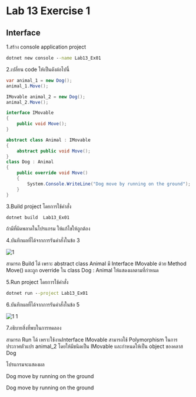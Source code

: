 # Lab 13 Exercise 1

## Interface

1.สร้าง console application project

```cmd
dotnet new console --name Lab13_Ex01
```

2.เปลี่ยน code ให้เป็นดังต่อไปนี้

```cs
var animal_1 = new Dog();
animal_1.Move();

IMovable animal_2 = new Dog();
animal_2.Move();

interface IMovable
{
    public void Move();
}

abstract class Animal : IMovable
{
    abstract public void Move();
}
class Dog : Animal
{
    public override void Move()
    {
        System.Console.WriteLine("Dog move by running on the ground");
    }
}

```

3.Build project โดยการใช้คำสั่ง

```cmd
dotnet build  Lab13_Ex01
```

ถ้ามีที่ผิดพลาดในโปรแกรม ให้แก้ไขให้ถูกต้อง

4.บันทึกผลที่ได้จากการรันคำสั่งในข้อ 3

![1](https://github.com/Siriratda/03376836-OOP-2566-Lab-13/assets/144195995/00fc13b5-e862-4eb9-9d29-dd5086edfaa2)

สามารถ Build ได้ เพราะ abstract class Animal มี Interface IMovable ด้วย Method Move() และถูก override ใน class Dog : Animal ให้แสดงผลตามที่กำหนด

5.Run project โดยการใช้คำสั่ง

```cmd
dotnet run --project Lab13_Ex01
```

6.บันทึกผลที่ได้จากการรันคำสั่งในข้อ 5

![1 1](https://github.com/Siriratda/03376836-OOP-2566-Lab-13/assets/144195995/c97280db-f3fb-4d1f-b027-2cf7569cb52f)

7.อธิบายสิ่งที่พบในการทดลอง

สามารถ Run ได้ เพราะใช้งานInterface IMovable สามารถใช้ Polymorphism ในการประกาศตัวแปร animal_2 โดยให้มีชนิดเป็น IMovable และกำหนดให้เป็น object ของคลาส Dog

โปรแกรมจะแสดงผล

Dog move by running on the ground

Dog move by running on the ground
